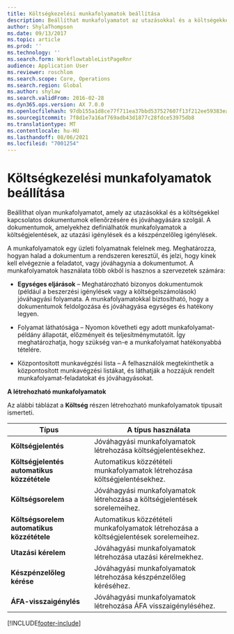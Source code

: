 ```yaml
---
title: Költségkezelési munkafolyamatok beállítása
description: Beállíthat munkafolyamatot az utazásokkal és a költségekkel kapcsolatos dokumentumok ellenőrzésére és jóváhagyására.
author: ShylaThompson
ms.date: 09/13/2017
ms.topic: article
ms.prod: ''
ms.technology: ''
ms.search.form: WorkflowtableListPageRnr
audience: Application User
ms.reviewer: roschlom
ms.search.scope: Core, Operations
ms.search.region: Global
ms.author: shylaw
ms.search.validFrom: 2016-02-28
ms.dyn365.ops.version: AX 7.0.0
ms.openlocfilehash: 97db155a1d8ce77f711ea37bbd537527607f13f212ee59383ea165f5e46b81ba
ms.sourcegitcommit: 7f8d1e7a16af769adb43d1877c28fdce53975db8
ms.translationtype: MT
ms.contentlocale: hu-HU
ms.lasthandoff: 08/06/2021
ms.locfileid: "7001254"
---
```

# <a name="set-up-expense-management-workflows"></a>Költségkezelési munkafolyamatok beállítása

Beállíthat olyan munkafolyamatot, amely az utazásokkal és a költségekkel kapcsolatos dokumentumok ellenőrzésére és jóváhagyására szolgál. A dokumentumok, amelyekhez definiálhatók munkafolyamatok a költségjelentések, az utazási igénylések és a készpénzelőleg igénylések.

A munkafolyamatok egy üzleti folyamatnak felelnek meg. Meghatározza, hogyan halad a dokumentum a rendszeren keresztül, és jelzi, hogy kinek kell elvégeznie a feladatot, vagy jóváhagynia a dokumentumot. A munkafolyamatok használata több okból is hasznos a szervezetek számára:

-   **Egységes eljárások** – Meghatározható bizonyos dokumentumok (például a beszerzési igénylések vagy a költségelszámolások) jóváhagyási folyamata. A munkafolyamatokkal biztosítható, hogy a dokumentumok feldolgozása és jóváhagyása egységes és hatékony legyen.

-   Folyamat láthatósága – Nyomon követheti egy adott munkafolyamat-példány állapotát, előzményeit és teljesítménymutatóit. Így meghatározhatja, hogy szükség van-e a munkafolyamat hatékonyabbá tételére.

-   Központosított munkavégzési lista – A felhasználók megtekinthetik a központosított munkavégzési listákat, és láthatják a hozzájuk rendelt munkafolyamat-feladatokat és jóváhagyásokat. 

**A létrehozható munkafolyamatok**

Az alábbi táblázat a **Költség** részen létrehozható munkafolyamatok típusait ismerteti.


|              <strong>Típus</strong>              |                   <strong>A típus használata</strong>                   |
|-------------------------------------------------|-----------------------------------------------------------------------|
|         <strong>Költségjelentés</strong>         |            Jóváhagyási munkafolyamatok létrehozása költségjelentésekhez.             |
|  <strong>Költségjelentés automatikus közzététele</strong>   |        Automatikus közzétételi munkafolyamatok létrehozása költségjelentésekhez.        |
|       <strong>Költségsorelem</strong>        |     Jóváhagyási munkafolyamatok létrehozása a költségjelentések sorelemeihez.      |
| <strong>Költségsorelem automatikus közzététele</strong> | Automatikus közzétételi munkafolyamatok létrehozása a költségjelentések sorelemeihez. |
|       <strong>Utazási kérelem</strong>       |          Jóváhagyási munkafolyamatok létrehozása utazási kérelmekhez.           |
|      <strong>Készpénzelőleg kérése</strong>      |         Jóváhagyási munkafolyamatok létrehozása készpénzelőleg kéréséhez.          |
|        <strong>ÁFA-visszaigénylés</strong>        | Jóváhagyási munkafolyamatok létrehozása ÁFA visszaigényléséhez.  |



[!INCLUDE[footer-include](../includes/footer-banner.md)]